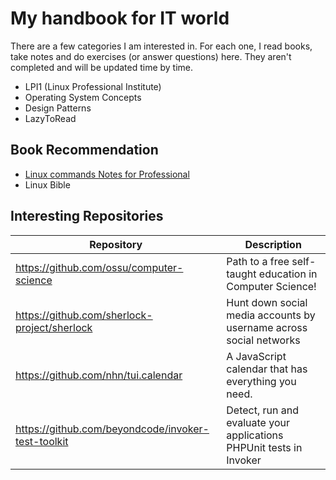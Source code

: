 # My handbook for IT world

There are a few categories I am interested in. For each one, I read books, take notes and do exercises (or answer questions) here. They aren't completed and will be updated time by time.

- LPI1 (Linux Professional Institute)
- Operating System Concepts
- Design Patterns
- LazyToRead

## Book Recommendation

- [Linux commands Notes for Professional](https://books.goalkicker.com/LinuxBook/)
- Linux Bible

## Interesting Repositories

| Repository | Description |
|------------|-------------|
| https://github.com/ossu/computer-science | Path to a free self-taught education in Computer Science!
| https://github.com/sherlock-project/sherlock | Hunt down social media accounts by username across social networks
| https://github.com/nhn/tui.calendar | A JavaScript calendar that has everything you need.
| https://github.com/beyondcode/invoker-test-toolkit | Detect, run and evaluate your applications PHPUnit tests in Invoker

